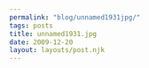 ```yaml
---
permalink: "blog/unnamed1931jpg/"
tags: posts
title: unnamed1931.jpg
date: 2009-12-20
layout: layouts/post.njk
---
```


